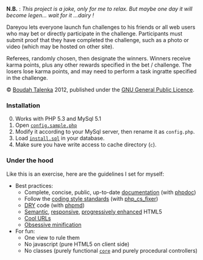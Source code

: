 **N.B.** : _This project is a joke, only for me to relax. But maybe one day it
will become legen... *wait for it* ...dairy !_

Dareyou lets everyone launch fun challenges to his friends or all web users who
may bet or directly participate in the challenge. Participants must submit proof
that they have completed the challenge, such as a photo or video (which may be
hosted on other site).

Referees, randomly chosen, then designate the winners. Winners receive karma
points, plus any other rewards specified in the bet / challenge. The losers
lose karma points, and may need to perform a task ingratte specified in the
challenge.

© [Boudah Talenka](http://boudah.pl) 2012, published under the
[GNU General Public Licence](http://www.gnu.org/licenses/gpl.html).

### Installation

0. Works with PHP 5.3 and MySql 5.1
1. Open [`config.sample.php`](https://github.com/Talenka/dareyou/blob/master/config.sample.php)
2. Modify it according to your MySql server, then rename it as `config.php`.
3. Load [`install.sql`](https://github.com/Talenka/dareyou/blob/master/install.sql) in your database.
4. Make sure you have write access to cache directory (`c`).

### Under the hood

Like this is an exercise, here are the guidelines I set for myself:

* Best practices:
    * Complete, concise, public, up-to-date [documentation](http://dareyou.be/doc/) 
      (with [phpdoc](https://github.com/phpDocumentor/phpDocumentor2))
    * Follow the [coding style standards](https://github.com/php-fig/fig-standards/)
      (with [php_cs_fixer](https://github.com/fabpot/PHP-CS-Fixer))
    * [DRY](https://en.wikipedia.org/wiki/Don%27t_repeat_yourself) code
      (with [phpmd](https://github.com/phpmd/phpmd))
    * [Semantic](https://en.wikipedia.org/wiki/Semantic_HTML),
      [responsive](https://en.wikipedia.org/wiki/Responsive_Web_Design),
      [progressively enhanced](https://en.wikipedia.org/wiki/Progressive_Enhancement) HTML5
    * [Cool URLs](http://www.w3.org/Provider/Style/URI)
    * [Obsessive minification](https://en.wikipedia.org/wiki/Minification_%28programming%29)
* For fun:
    * One view to rule them
    * No javascript (pure HTML5 on client side)
    * No classes
      (purely functional [`core`](https://github.com/Talenka/dareyou/blob/master/core.php) 
      and purely procedural controllers)
